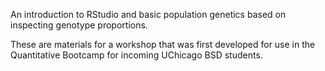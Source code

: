 

An introduction to RStudio and basic population genetics based on inspecting genotype proportions. 

These are materials for a workshop that was first developed for use in the Quantitative Bootcamp for incoming UChicago BSD students. 
